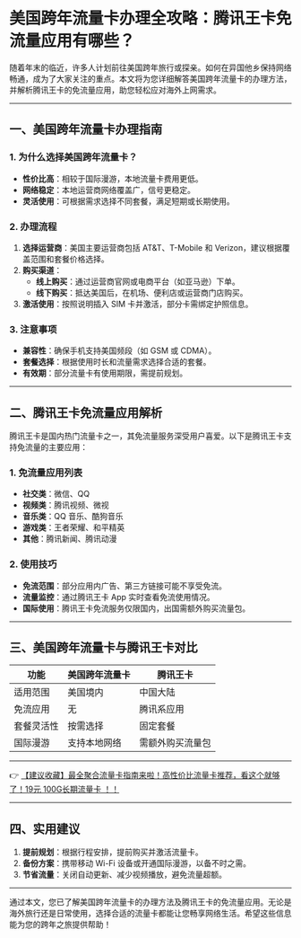 # 美国跨年流量卡办理全攻略：腾讯王卡免流量应用有哪些？

随着年末的临近，许多人计划前往美国跨年旅行或探亲。如何在异国他乡保持网络畅通，成为了大家关注的重点。本文将为您详细解答美国跨年流量卡的办理方法，并解析腾讯王卡的免流量应用，助您轻松应对海外上网需求。

---

## 一、美国跨年流量卡办理指南

### 1. 为什么选择美国跨年流量卡？
- **性价比高**：相较于国际漫游，本地流量卡费用更低。
- **网络稳定**：本地运营商网络覆盖广，信号更稳定。
- **灵活使用**：可根据需求选择不同套餐，满足短期或长期使用。

### 2. 办理流程
1. **选择运营商**：美国主要运营商包括 AT&T、T-Mobile 和 Verizon，建议根据覆盖范围和套餐价格选择。
2. **购买渠道**：
   - **线上购买**：通过运营商官网或电商平台（如亚马逊）下单。
   - **线下购买**：抵达美国后，在机场、便利店或运营商门店购买。
3. **激活使用**：按照说明插入 SIM 卡并激活，部分卡需绑定护照信息。

### 3. 注意事项
- **兼容性**：确保手机支持美国频段（如 GSM 或 CDMA）。
- **套餐选择**：根据使用时长和流量需求选择合适的套餐。
- **有效期**：部分流量卡有使用期限，需提前规划。

---

## 二、腾讯王卡免流量应用解析

腾讯王卡是国内热门流量卡之一，其免流量服务深受用户喜爱。以下是腾讯王卡支持免流量的主要应用：

### 1. 免流量应用列表
- **社交类**：微信、QQ
- **视频类**：腾讯视频、微视
- **音乐类**：QQ 音乐、酷狗音乐
- **游戏类**：王者荣耀、和平精英
- **其他**：腾讯新闻、腾讯动漫

### 2. 使用技巧
- **免流范围**：部分应用内广告、第三方链接可能不享受免流。
- **流量监控**：通过腾讯王卡 App 实时查看免流使用情况。
- **国际使用**：腾讯王卡免流服务仅限国内，出国需额外购买流量包。

---

## 三、美国跨年流量卡与腾讯王卡对比

| 功能              | 美国跨年流量卡          | 腾讯王卡              |
|-------------------|------------------------|-----------------------|
| 适用范围          | 美国境内               | 中国大陆              |
| 免流应用          | 无                    | 腾讯系应用            |
| 套餐灵活性        | 按需选择               | 固定套餐              |
| 国际漫游          | 支持本地网络           | 需额外购买流量包      |

---

👉 [【建议收藏】最全聚合流量卡指南来啦！高性价比流量卡推荐，看这个就够了！19元 100G长期流量卡 ！！](https://bit.ly/Liuliangka)

---

## 四、实用建议

1. **提前规划**：根据行程安排，提前购买并激活流量卡。
2. **备份方案**：携带移动 Wi-Fi 设备或开通国际漫游，以备不时之需。
3. **节省流量**：关闭自动更新、减少视频播放，避免流量超额。

---

通过本文，您已了解美国跨年流量卡的办理方法及腾讯王卡的免流量应用。无论是海外旅行还是日常使用，选择合适的流量卡都能让您畅享网络生活。希望这些信息能为您的跨年之旅提供帮助！